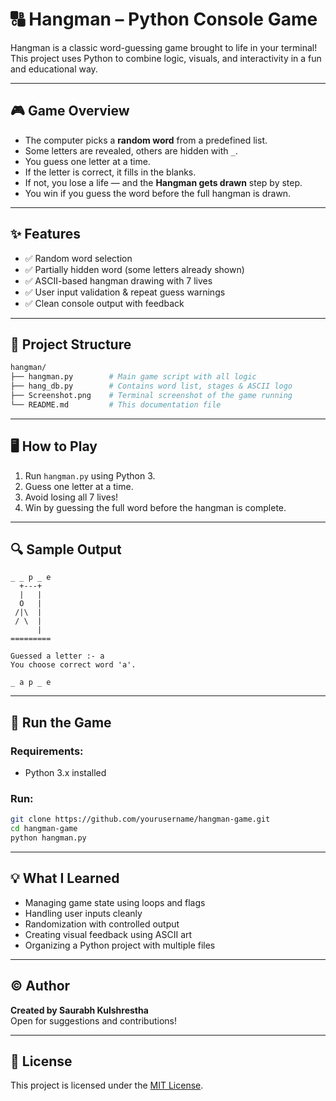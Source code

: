 # 🔠 Hangman – Python Console Game

Hangman is a classic word-guessing game brought to life in your terminal!\
This project uses Python to combine logic, visuals, and interactivity in a fun and educational way.

---

## 🎮 Game Overview

- The computer picks a **random word** from a predefined list.
- Some letters are revealed, others are hidden with `_`.
- You guess one letter at a time.
- If the letter is correct, it fills in the blanks.
- If not, you lose a life — and the **Hangman gets drawn** step by step.
- You win if you guess the word before the full hangman is drawn.

---

## ✨ Features

- ✅ Random word selection
- ✅ Partially hidden word (some letters already shown)
- ✅ ASCII-based hangman drawing with 7 lives
- ✅ User input validation & repeat guess warnings
- ✅ Clean console output with feedback

---

## 📂 Project Structure

```bash
hangman/
├── hangman.py        # Main game script with all logic
├── hang_db.py        # Contains word list, stages & ASCII logo
├── Screenshot.png    # Terminal screenshot of the game running
└── README.md         # This documentation file
```

---

## 🖥️ How to Play

1. Run `hangman.py` using Python 3.
2. Guess one letter at a time.
3. Avoid losing all 7 lives!
4. Win by guessing the full word before the hangman is complete.

---

## 🔍 Sample Output

```
_ _ p _ e
  +---+
  |   |
  O   |
 /|\  |
 / \  |
      |
=========

Guessed a letter :- a
You choose correct word 'a'.

_ a p _ e
```

---

## 🚀 Run the Game

### Requirements:

- Python 3.x installed

### Run:

```bash
git clone https://github.com/yourusername/hangman-game.git
cd hangman-game
python hangman.py
```

---

## 💡 What I Learned

- Managing game state using loops and flags
- Handling user inputs cleanly
- Randomization with controlled output
- Creating visual feedback using ASCII art
- Organizing a Python project with multiple files

---

## © Author

**Created by Saurabh Kulshrestha**\
Open for suggestions and contributions!

---

## 🔖 License

This project is licensed under the [MIT License](LICENSE).

